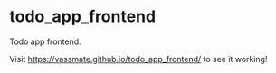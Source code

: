 # todo_app_frontend
Todo app frontend.

Visit https://vassmate.github.io/todo_app_frontend/ to see it working!
